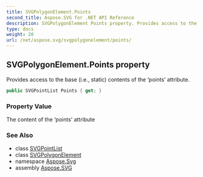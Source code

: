 ```yaml
---
title: SVGPolygonElement.Points
second_title: Aspose.SVG for .NET API Reference
description: SVGPolygonElement Points property. Provides access to the base i.e. static contents of the points attribute
type: docs
weight: 20
url: /net/aspose.svg/svgpolygonelement/points/
---
```

## SVGPolygonElement.Points property

Provides access to the base (i.e., static) contents of the ‘points’ attribute.

```csharp
public SVGPointList Points { get; }
```

### Property Value

The content of the ‘points’ attribute

### See Also

* class [SVGPointList](../../../aspose.svg.datatypes/svgpointlist/)
* class [SVGPolygonElement](../)
* namespace [Aspose.Svg](../../../aspose.svg/)
* assembly [Aspose.SVG](../../../)

